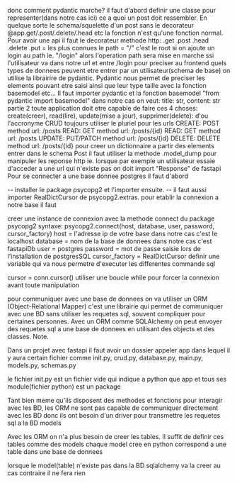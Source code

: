 donc comment pydantic marche? il faut d'abord definir une classe pour representer(dans notre cas ici) ce a quoi un post doit ressembler. En quelque sorte le schema/squelette d'un post
sans le decorateur @app.get/.post/.delete/.head etc la fonction n'est qu'une fonction normal. Pour avoir une api il faut le decorateur
methode http: .get .post .head .delete .put = les plus connues
le path = "/" c'est le root
si on ajoute un login au path ie. "/login" alors l'operation path sera mise en marche ssi l'utilisateur va dans notre url et entre /login
pour preciser au frontend quels types de donnees peuvent etre entrer par un utilisateur(schema de base) on utilise la librairire de pydantic. Pydantic nous permet de preciser les elements pouvant etre saisi ainsi que leur type taille avec la fonction basemodel etc... Il faut importer pydantic et la fonction basemodel "from pydantic import basemodel"
dans notre cas on veut: title: str, content: str
partie 2
toute application doit etre capable de faire ces 4 choses: create(creer), read(lire), update(mise a jour), supprimer(delete): d'ou l'accronyme CRUD
toujours utiliser le pluriel pour les urls
CREATE: POST method url: /posts
READ: GET method url: /posts/{id}
READ: GET method url: /posts
UPDATE: PUT/PATCH method url: /posts/{id}
DELETE: DELETE method url: /posts/{id}
pour creer un dictionnaire a partir des elements entrer dans le schema Post il faut utiliser la methode .model_dump
pour manipuler les reponse http ie. lorsque par exemple un utilisateur essaie d'acceder a une url qui n'existe pas on doit import "Response" de fastapi
Pour se connecter a une base donnee postgres il faut d'abord

-- installer le package psycopg2 et l'importer ensuite. -- il faut aussi importer RealDictCursor de psycopg2.extras.
pour etablir la connexion a notre base il faut

creer une instance de connexion avec la methode connect du package psycopg2 syntaxe: psycopg2.connect(host, database, user, password, cursor_factory) host = l'adresse ip de votre base dans notre cas c'est le localhost database = nom de la base de donnees dans notre cas c'est fastapiDb user = postgres password = mot de passe saisie lors de l'installation de postgresSQL cursor_factory = RealDictCursor
definir une variable qui va nous permetre d'executer les differentes commande sql

cursor = conn.cursor()
utiliser une boucle while pour forcer la connexion avant toute manipulation

pour communiquer avec une base de donnees on va utiliser un ORM (Object-Relational Mapper) c'est une librairie qui permet de communiquer avec une BD sans utiliser les requetes sql, souvent compliquer pour certaines personnes. Avec un ORM comme SQLAlchemy on peut envoyer des requetes sql a une base de donnees en utilisant des objects et des classes.
Note.

Dans un projet avec fastapi il faut avoir un dossier appeler app dans lequel il y aura certain fichier comme init.py, crud.py, database.py, main.py, models.py, schemas.py

le fichier init.py est un fichier vide qui indique a python que app et tous ses module(fichier python) est un package

Tant bien meme qu'ils disposent des methodes et fonctions pour interagir avec les BD, les ORM ne sont pas capable de communiquer directement avec les BD donc ils ont besoin d'un driver pour transmettre les requetes sql a la BD
models

Avec les ORM on n'a plus besoin de creer les tables. Il suffit de definir ces tables comme des models chaque model cree en python correspond a une table dans une base de donnees

lorsque le model(table) n'existe pas dans la BD sqlalchemy va la creer au cas contraire il ne fera rien